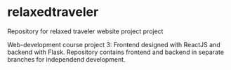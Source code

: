 # relaxedtraveler
Repository for relaxed traveler website project project 

Web-development course project 3: Frontend designed with ReactJS and backend with Flask. Repository contains frontend and backend in separate branches for independend development.
